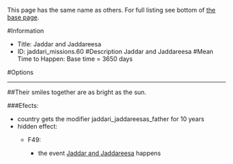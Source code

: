 This page has the same name as others. For full listing see bottom of [the base page](jaddar_and_jaddareesa.md).

#Information
 - Title: Jaddar and Jaddareesa
 - ID: jaddari_missions.60
#Description
Jaddar and Jaddareesa
#Mean Time to Happen:
Base time = 3650 days

#Options

___
##Their smiles together are as bright as the sun.

###Efects:<ul><li>country gets the modifier jaddari_jaddareesas_father for 10 years</li><li>hidden effect:</li><ul><li>F49:</li><ul><li>the event [Jaddar and Jaddareesa](../events/jaddar_and_jaddareesa.md) happens</li></ul></ul></ul>
